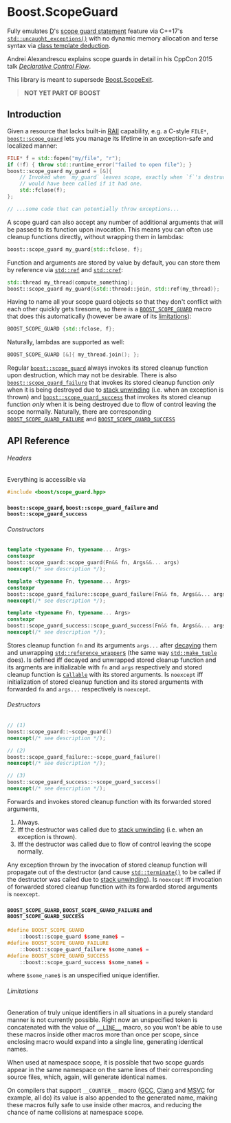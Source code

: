 # Boost.ScopeGuard

Fully emulates [D][D]'s [scope guard statement][D.ScopeGuardStatement] feature
via C++17's [`std::uncaught_exceptions()`][C++.UncaughtExceptions] with no
dynamic memory allocation and terse syntax via
[class template deduction][C++.ClassTemplateDeduction].

Andrei Alexandrescu explains scope guards in detail in his CppCon 2015 talk
[_Declarative Control Flow_][YouTube.AlexandrescuTalk].

This library is meant to supersede [Boost.ScopeExit][Boost.ScopeExit].

> **NOT YET PART OF BOOST**

## Introduction

Given a resource that lacks built-in [RAII][RAII] capability, e.g. a C-style 
`FILE*`, [`boost::scope_guard`](#ApiReference.Classes) lets you manage its
lifetime in an exception-safe and localized manner:

```C++
FILE* f = std::fopen("my/file", "r");
if (!f) { throw std::runtime_error("failed to open file"); }
boost::scope_guard my_guard = [&]{
    // Invoked when `my_guard` leaves scope, exactly when `f`'s destructor
    // would have been called if it had one.
    std::fclose(f);
};

// ...some code that can potentially throw exceptions...
```

A scope guard can also accept any number of additional arguments that will be
passed to its function upon invocation. This means you can often use 
cleanup functions directly, without wrapping them in lambdas:

```C++
boost::scope_guard my_guard{std::fclose, f};
```

Function and arguments are stored by value by default, you can store them by
reference via [`std::ref`][C++.Ref] and [`std::cref`][C++.Ref]:

```C++
std::thread my_thread(compute_something);
boost::scope_guard my_guard{&std::thread::join, std::ref(my_thread)};
```

Having to name all your scope guard objects so that they don't conflict with
each other quickly gets tiresome, so there is a
[`BOOST_SCOPE_GUARD`](#ApiReference.Macros) macro that does this automatically
(however be aware of its [limitations](#ApiReference.MacroLimitations)):

```C++
BOOST_SCOPE_GUARD {std::fclose, f};
```

Naturally, lambdas are supported as well:

```C++
BOOST_SCOPE_GUARD [&]{ my_thread.join(); };
```

Regular [`boost::scope_guard`](#ApiReference.Classes) always invokes its
stored cleanup function upon destruction, which may not be desirable. There is
also [`boost::scope_guard_failure`](#ApiReference.Classes) that invokes its
stored cleanup function _only_ when it is being destroyed due to
[stack unwinding][C++.StackUnwinding] (i.e. when an exception is thrown) and
[`boost::scope_guard_success`](#ApiReference.Classes) that invokes its stored
cleanup function _only_ when it is being destroyed due to flow of control
leaving the scope normally. Naturally, there are corresponding
[`BOOST_SCOPE_GUARD_FAILURE`](#ApiReference.Macros) and
[`BOOST_SCOPE_GUARD_SUCCESS`](#ApiReference.Macros)

## API Reference

###### Headers

Everything is accessible via

```C++
#include <boost/scope_guard.hpp>
```

#### <a name="ApiReference.Classes">`boost::scope_guard`, `boost::scope_guard_failure` and `boost::scope_guard_success`</a>

###### Constructors

```C++
template <typename Fn, typename... Args>
constexpr
boost::scope_guard::scope_guard(Fn&& fn, Args&&... args)
noexcept(/* see description */);

template <typename Fn, typename... Args>
constexpr
boost::scope_guard_failure::scope_guard_failure(Fn&& fn, Args&&... args)
noexcept(/* see description */);

template <typename Fn, typename... Args>
constexpr
boost::scope_guard_success::scope_guard_success(Fn&& fn, Args&&... args)
noexcept(/* see description */);
```

Stores cleanup function `fn` and its arguments `args...` after
[decaying][C++.Decay] them and unwrapping
[`std::reference_wrapper`s][C++.ReferenceWrapper] (the same way
[`std::make_tuple`][C++.MakeTuple] does). Is defined iff decayed and unwrapped
stored cleanup function and its argments are initializable with `fn` and `args`
respectively and stored cleanup function is [`Callable`][C++.Callable] with its
stored arguments. Is `noexcept` iff initialization of stored cleanup function
and its stored arguments with forwarded `fn` and `args...` respectively is
`noexcept`.

###### Destructors

```C++
// (1)
boost::scope_guard::~scope_guard()
noexcept(/* see description */);

// (2)
boost::scope_guard_failure::~scope_guard_failure()
noexcept(/* see description */);

// (3)
boost::scope_guard_success::~scope_guard_success()
noexcept(/* see description */);
```

Forwards and invokes stored cleanup function with its forwarded stored
arguments,

1. Always.
2. Iff the destructor was called due to [stack unwinding][C++.StackUnwinding]
    (i.e. when an exception is thrown).
3. Iff the destructor was called due to flow of control leaving the scope
    normally.

Any exception thrown by the invocation of stored cleanup function will
propagate out of the destructor (and cause [`std::terminate()`][C++.Terminate]
to be called if the destructor was called due to
[stack unwinding][C++.StackUnwinding]). Is `noexcept`
iff invocation of forwarded stored cleanup function with its forwarded stored
arguments is `noexcept`.

#### <a name="ApiReference.Macros">`BOOST_SCOPE_GUARD`, `BOOST_SCOPE_GUARD_FAILURE` and `BOOST_SCOPE_GUARD_SUCCESS`</a>

```C++
#define BOOST_SCOPE_GUARD
    ::boost::scope_guard $some_name$ =
#define BOOST_SCOPE_GUARD_FAILURE
    ::boost::scope_guard_failure $some_name$ =
#define BOOST_SCOPE_GUARD_SUCCESS
    ::boost::scope_guard_success $some_name$ =
```

where `$some_name$` is an unspecified unique identifier.

###### <a name="ApiReference.MacroLimitations">Limitations</a>

Generation of truly unique identifiers in all situations in a purely standard
manner is not currently possible. Right now an unspecified token is
concatenated with the value of [`__LINE__`][C++.Line] macro, so you won't be
able to use these macros inside other macros more than once per scope, since
enclosing macro would expand into a single line, generating identical names.

When used at namespace scope, it is possible that two scope guards appear in 
the same namespace on the same lines of their corresponding source files,
which, again, will generate identical names.

On compilers that support `__COUNTER__` macro ([GCC][C++.Counter.GCC],
[Clang][C++.Counter.CLANG] and [MSVC][C++.Counter.MSVC] for example, all do)
its value is also appended to the generated name, making these macros fully
safe to use inside other macros, and reducing the chance of name collisions at
namespace scope.

[Boost.ScopeExit]: http://www.boost.org/doc/libs/release/libs/scope_exit/doc/html/index.html
[D]: https://dlang.org/
[D.ScopeGuardStatement]: https://dlang.org/spec/statement.html#scope-guard-statement
[C++.UncaughtExceptions]: http://en.cppreference.com/w/cpp/error/uncaught_exception
[C++.ClassTemplateDeduction]: http://en.cppreference.com/w/cpp/language/class_template_deduction
[YouTube.AlexandrescuTalk]: https://youtu.be/WjTrfoiB0MQ
[RAII]: http://en.cppreference.com/w/cpp/language/raii
[C++.Ref]: http://en.cppreference.com/w/cpp/utility/functional/ref
[C++.StackUnwinding]: http://en.cppreference.com/w/cpp/language/throw#Stack_unwinding
[C++.Decay]: http://en.cppreference.com/w/cpp/types/decay
[C++.ReferenceWrapper]: http://en.cppreference.com/w/cpp/utility/functional/reference_wrapper
[C++.MakeTuple]: http://en.cppreference.com/w/cpp/utility/tuple/make_tuple
[C++.Callable]: http://en.cppreference.com/w/cpp/concept/Callable
[C++.Terminate]: http://en.cppreference.com/w/cpp/error/terminate
[C++.Line]: http://en.cppreference.com/w/cpp/preprocessor/replace#Predefined_macros
[C++.Counter.GCC]: https://gcc.gnu.org/onlinedocs/cpp/Common-Predefined-Macros.html
[C++.Counter.CLANG]: https://clang.llvm.org/docs/LanguageExtensions.html#builtin-macros
[C++.Counter.MSVC]: https://msdn.microsoft.com/en-us/library/b0084kay.aspx
